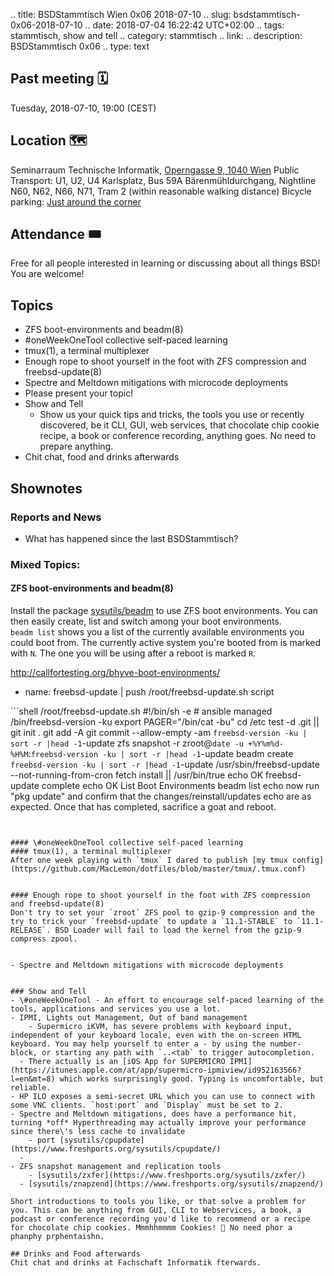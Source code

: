 .. title: BSDStammtisch Wien 0x06 2018-07-10
.. slug: bsdstammtisch-0x06-2018-07-10
.. date: 2018-07-04 16:22:42 UTC+02:00
.. tags: stammtisch, show and tell
.. category: stammtisch
.. link: 
.. description: BSDStammtisch 0x06
.. type: text


## Past meeting 🗓
Tuesday, 2018-07-10, 19:00 (CEST)

## Location 🗺
Seminarraum Technische Informatik, [Operngasse 9, 1040 Wien](https://www.openstreetmap.org/node/419270986#map=18/48.19964/16.36698&layers=C) Public Transport: U1, U2, U4 Karlsplatz, Bus 59A Bärenmühldurchgang, Nightline N60, N62, N66, N71, Tram 2 (within reasonable walking distance) Bicycle parking: [Just around the corner](https://www.openstreetmap.org/node/419270986#map=18/48.19964/16.36698&layers=C)

## Attendance 🎟
Free for all people interested in learning or discussing about all things BSD! You are welcome!


## Topics
- ZFS boot-environments and beadm(8)
- \#oneWeekOneTool collective self-paced learning
- tmux(1), a terminal multiplexer
- Enough rope to shoot yourself in the foot with ZFS compression and freebsd-update(8)
- Spectre and Meltdown mitigations with microcode deployments
- Please present your topic!
- Show and Tell
	- Show us your quick tips and tricks, the tools you use or recently discovered, be it CLI, GUI, web services, that chocolate chip cookie recipe, a book or conference recording, anything goes. No need to prepare anything.
- Chit chat, food and drinks afterwards

## Shownotes
### Reports and News
- What has happened since the last BSDStammtisch?

### Mixed Topics: 
#### ZFS boot-environments and beadm(8)
Install the package [sysutils/beadm](https://www.freshports.org/sysutils/beadm/) to use ZFS boot environments. You can then easily create, list and switch among your boot environments.  
`beadm list` shows you a list of the currently available environments you could boot from. The currently active system you're booted from is marked with `N`. The one you will be using after a reboot is marked `R`.

http://callfortesting.org/bhyve-boot-environments/

- name: freebsd-update | push /root/freebsd-update.sh script

´´´shell  /root/freebsd-update.sh
      #!/bin/sh -e
      # ansible managed
      /bin/freebsd-version -ku
      export PAGER="/bin/cat -bu"
      cd /etc
      test -d .git || git init .
      git add -A
      git commit --allow-empty -am `freebsd-version -ku | sort -r |head -1`-update
      zfs snapshot -r zroot@`date -u +%Y%m%d-%H%M`:`freebsd-version -ku | sort -r |head -1`-update
      beadm create `freebsd-version -ku | sort -r |head -1`-update
      /usr/sbin/freebsd-update --not-running-from-cron fetch install || /usr/bin/true
      echo OK freebsd-update complete
      echo OK List Boot Environments
      beadm list
      echo now run "pkg update" and confirm that the changes/reinstall/updates
      echo are as expected. Once that has completed, sacrifice a goat and reboot.
```


#### \#oneWeekOneTool collective self-paced learning
#### tmux(1), a terminal multiplexer
After one week playing with `tmux` I dared to publish [my tmux config](https://github.com/MacLemon/dotfiles/blob/master/tmux/.tmux.conf)


#### Enough rope to shoot yourself in the foot with ZFS compression and freebsd-update(8)
Don't try to set your `zroot` ZFS pool to gzip-9 compression and the try to trick your `freebsd-update` to update a `11.1-STABLE` to `11.1-RELEASE`. BSD Loader will fail to load the kernel from the gzip-9 compress zpool.


- Spectre and Meltdown mitigations with microcode deployments


### Show and Tell
- \#oneWeekOneTool - An effort to encourage self-paced learning of the tools, applications and services you use a lot.
- IPMI, Lights out Management, Out of band management
    - Supermicro iKVM, has severe problems with keyboard input, independent of your keyboard locale, even with the on-screen HTML keyboard. You may help yourself to enter a - by using the number-block, or starting any path with `..<tab` to trigger autocompletion.
  - There actually is an [iOS App for SUPERMICRO IPMI](https://itunes.apple.com/at/app/supermicro-ipmiview/id952163566?l=en&mt=8) which works surprisingly good. Typing is uncomfortable, but reliable.
- HP ILO exposes a semi-secret URL which you can use to connect with some VNC clients. `host:port` and `Display` must be set to 2.
- Spectre and Meltdown mitigations, does have a performance hit, turning *off* Hyperthreading may actually improve your performance since there\'s less cache to invalidate
    - port [sysutils/cpupdate](https://www.freshports.org/sysutils/cpupdate/)
  - 
- ZFS snapshot management and replication tools
    - [sysutils/zxfer](https://www.freshports.org/sysutils/zxfer/)
  - [sysutils/znapzend](https://www.freshports.org/sysutils/znapzend/)

Short introductions to tools you like, or that solve a problem for you. This can be anything from GUI, CLI to Webservices, a book, a podcast or conference recording you'd like to recommend or a recipe for chocolate chip cookies. Mmmhhmmmm Cookies! 🍪 No need phor a phanphy prphentaishn.  

## Drinks and Food afterwards
Chit chat and drinks at Fachschaft Informatik fterwards.

